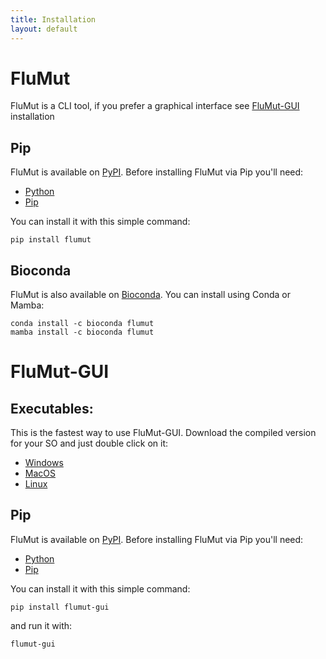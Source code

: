 ```yaml
---
title: Installation
layout: default
---
```


# FluMut
FluMut is a CLI tool, if you prefer a graphical interface see [FluMut-GUI](#flumut-gui) installation

## Pip
FluMut is available on [PyPI](https://pypi.org/flumut).
Before installing FluMut via Pip you'll need:
- [Python](https://www.python.org/downloads/)
- [Pip](https://pypi.org/project/pip/)

You can install it with this simple command:
```
pip install flumut
```

## Bioconda
FluMut is also available on [Bioconda](https://bioconda.github.io/).
You can install using Conda or Mamba:
```
conda install -c bioconda flumut
mamba install -c bioconda flumut
```

# FluMut-GUI

## Executables:
This is the fastest way to use FluMut-GUI.
Download the compiled version for your SO and just double click on it:
- [Windows](TODO)
- [MacOS](TODO)
- [Linux](TODO)

## Pip
FluMut is available on [PyPI](https://pypi.org/flumut).
Before installing FluMut via Pip you'll need:
- [Python](https://www.python.org/downloads/)
- [Pip](https://pypi.org/project/pip/)

You can install it with this simple command:
```
pip install flumut-gui
```
and run it with:
```
flumut-gui
```

<!-- Probably nosense -->
<!-- ## Bioconda
FluMut is also available on [Bioconda](https://bioconda.github.io/).
You can install using Conda or Mamba:
```
conda install -c bioconda flumut-gui
mamba install -c bioconda flumut-gui
``` -->
